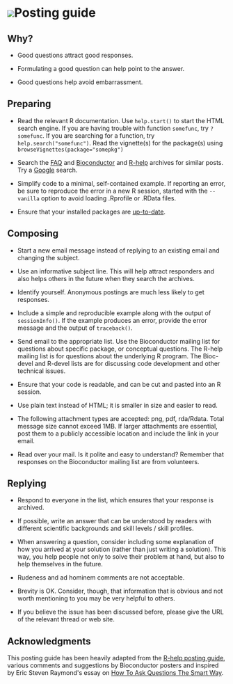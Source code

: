 # ![](/images/icons/magnifier.gif)Posting guide #

## Why? ##

* Good questions attract good responses.

* Formulating a good question can help point to the answer.

* Good questions help avoid embarrassment.

## Preparing ##

* Read the relevant R documentation.  Use `help.start()` to start the
  HTML search engine. If you are having trouble with function
  `somefunc`, try `?somefunc`. If you are searching for a function,
  try `help.search("somefunc")`. Read the vignette(s) for the
  package(s) using `browseVignettes(package="somepkg")`

* Search the [FAQ](http://bioconductor.org/docs/faq/) and
  [Bioconductor](http://dir.gmane.org/gmane.science.biology.informatics.conductor)
  and [R-help](http://tolstoy.newcastle.edu.au/R/) archives for
  similar posts. Try a [Google](http://www.google.com/) search.
  
* Simplify code to a minimal, self-contained example. If reporting an
  error, be sure to reproduce the error in a new R session, started
  with the `--vanilla` option to avoid loading .Rprofile or .RData
  files.
  
* Ensure that your installed packages are [up-to-date](/install/).

## Composing ##

* Start a new email message instead of replying to an existing email
  and changing the subject.
  
* Use an informative subject line.  This will help attract responders
  and also helps others in the future when they search the archives.

* Identify yourself. Anonymous postings are much less likely to get
  responses.

* Include a simple and reproducible example along with the output of
  `sessionInfo()`. If the example produces an error, provide the error
  message and the output of `traceback()`.

* Send email to the appropriate list.  Use the Bioconductor mailing
  list for questions about specific package, or conceptual
  questions. The R-help mailing list is for questions about the
  underlying R program. The Bioc-devel and R-devel lists are for
  discussing code development and other technical issues.

* Ensure that your code is readable, and can be cut and pasted into an
  R session.

* Use plain text instead of HTML; it is smaller in size and easier to
  read.

* The following attachment types are accepted: png, pdf, rda/Rdata. Total 
  message size cannot exceed 1MB. If larger attachments are essential, post
  them to a publicly accessible location and include the link in
  your email.

* Read over your mail. Is it polite and easy to understand? Remember
  that responses on the Bioconductor mailing list are from volunteers.

## Replying ##

* Respond to everyone in the list, which ensures that your response is
  archived.

* If possible, write an answer that can be understood by readers with
  different scientific backgrounds and skill levels / skill
  profiles.

* When answering a question, consider including some explanation of
  how you arrived at your solution (rather than just writing a
  solution). This way, you help people not only to solve their problem
  at hand, but also to help themselves in the future.

* Rudeness and ad hominem comments are not acceptable.

* Brevity is OK. Consider, though, that information that is obvious
  and not worth mentioning to you may be very helpful to others.

* If you believe the issue has been discussed before, please give the
  URL of the relevant thread or web site.

## Acknowledgments ##

This posting guide has been heavily adapted from the
[R-help posting guide](http://www.r-project.org/posting-guide.html),
various comments and suggestions by Bioconductor posters and inspired
by Eric Steven Raymond's essay on
[How To Ask Questions The Smart Way](http://www.catb.org/%7Eesr/faqs/smart-questions.html).
